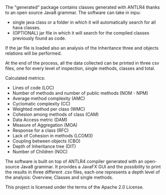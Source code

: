 The "generated" package contains classes generated with ANTLR4 thanks to an open source Java8 grammar.
The software can take in inpu:
 - single java class or a folder in which it will automatically search for all hava classes.
 - (OPTIONAL) jar file in which it will search for the compiled classes previously found as code.

If the jar file is loaded also an analysis of the Inheritance three and objects relations will be performed.

At the end of the process, all the data collected can be printed in three csv files, one for every level of inspection, single methods, classes and total.

Calculated metrics:
 - Lines of code (LOC)
 - Number of methods and number of public methods (NOM - NPM)
 - Average method complexity (AMC)
 - Cyclomatic complexity (CC)
 - Weighted method per class (WMC)
 - Cohesion among methods of class (CAM)
 - Data Access metric (DAM)
 - Measure of Aggregation (MOA)
 - Response for a class (RFC)
 - Lack of Cohesion in methods (LCOM3)
 - Coupling between objects (CBO)
 - Depth of Inheritance tree (DIT)
 - Number of Children (NOC)

The software is built on top of ANTLR4 compiler generated with an open-source Java8 grammar. It provides a JavaFX GUI and the possibility to print the results in three different .csv files, each one represents a depth level of the analysis: Overview, Classes and single methods.

This project is licensed under the terms of the Apache 2.0 License.
